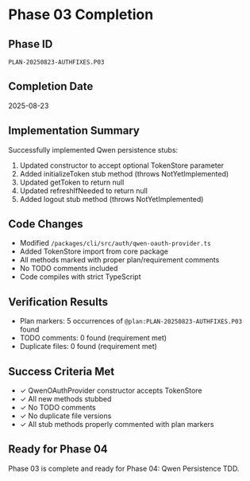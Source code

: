 # Phase 03 Completion

## Phase ID
`PLAN-20250823-AUTHFIXES.P03`

## Completion Date
2025-08-23

## Implementation Summary
Successfully implemented Qwen persistence stubs:

1. Updated constructor to accept optional TokenStore parameter
2. Added initializeToken stub method (throws NotYetImplemented)
3. Updated getToken to return null
4. Updated refreshIfNeeded to return null  
5. Added logout stub method (throws NotYetImplemented)

## Code Changes
- Modified `/packages/cli/src/auth/qwen-oauth-provider.ts`
- Added TokenStore import from core package
- All methods marked with proper plan/requirement comments
- No TODO comments included
- Code compiles with strict TypeScript

## Verification Results
- Plan markers: 5 occurrences of `@plan:PLAN-20250823-AUTHFIXES.P03` found
- TODO comments: 0 found (requirement met)
- Duplicate files: 0 found (requirement met)

## Success Criteria Met
- ✓ QwenOAuthProvider constructor accepts TokenStore
- ✓ All new methods stubbed
- ✓ No TODO comments
- ✓ No duplicate file versions
- ✓ All stub methods properly commented with plan markers

## Ready for Phase 04
Phase 03 is complete and ready for Phase 04: Qwen Persistence TDD.